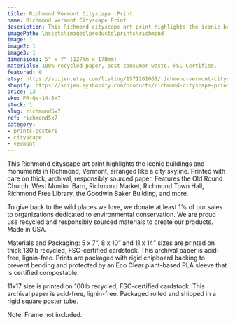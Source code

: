 ```yaml
---
title: Richmond Vermont Cityscape  Print
name: Richmond Vermont Cityscape Print
description: This Richmond cityscape art print highlights the iconic buildings and monuments in Richmond, Vermont, arranged like a city skyline. Printed with care on thick, archival, responsibly sourced paper. Features the Old Round Church, West Monitor Barn, Richmond Market, Richmond Town Hall, Richmond Free Library, the Goodwin Baker Building, and more. Made in USA.
imagePath: \assets\images\products\prints\richmond
image: 1
image2: 1
image3: 1
dimensions: 5" x 7" (127mm x 178mm)
materials: 100% recycled paper, post consumer waste. FSC Certified.
featured: 0
etsy: https://soijen.etsy.com/listing/1571261061/richmond-vermont-cityscape-art-print?utm_source=Copy&utm_medium=ListingManager&utm_campaign=Share&utm_term=so.lmsm&share_time=1695299763083
shopify: https://soijen.myshopify.com/products/richmond-cityscape-print
price: 13
sku: PR-QV-14-5x7
stock: 1
slug: richmond5x7
ref: richmond5x7
category:
- prints-posters
- cityscape
- vermont
---
```

This Richmond cityscape art print highlights the iconic buildings and monuments in Richmond, Vermont, arranged like a city skyline. Printed with care on thick, archival, responsibly sourced paper. Features the Old Round Church, West Monitor Barn, Richmond Market, Richmond Town Hall, Richmond Free Library, the Goodwin Baker Building, and more.

To give back to the wild places we love, we donate at least 1% of our sales to organizations dedicated to environmental conservation. We are proud use recycled and responsibly sourced materials to create our products. Made in USA.

Materials and Packaging:
5 x 7”, 8 x 10” and 11 x 14” sizes are printed on thick 130lb recycled, FSC-certified cardstock. This archival paper is acid-free, lignin-free. Prints are packaged with rigid chipboard backing to prevent bending and protected by an Eco Clear plant-based PLA sleeve that is certified compostable.

11x17 size is printed on 100lb recycled, FSC-certified cardstock. This archival paper is acid-free, lignin-free. Packaged rolled and shipped in a rigid square poster tube.

Note: Frame not included.
